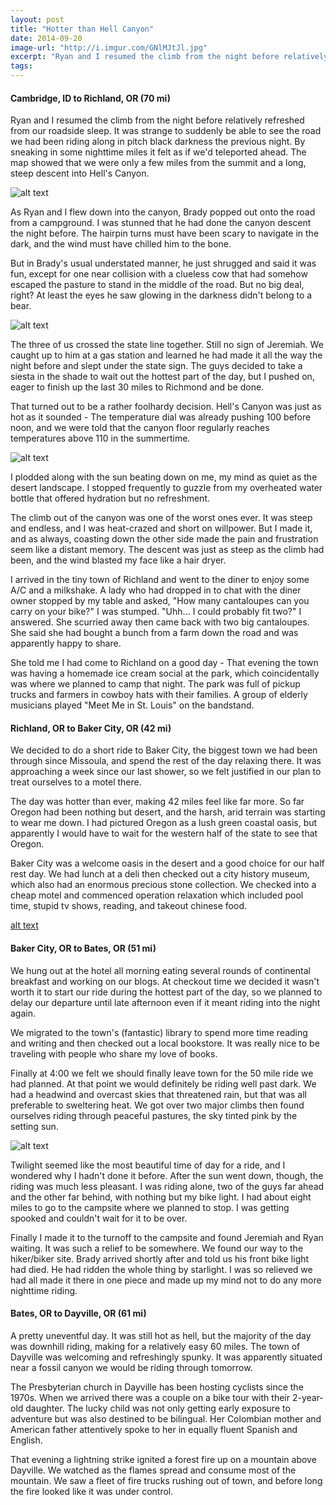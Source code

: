 ```yaml
---
layout: post
title: "Hotter than Hell Canyon"
date: 2014-09-20
image-url: "http://i.imgur.com/GNlMJtJl.jpg"
excerpt: "Ryan and I resumed the climb from the night before relatively refreshed from our roadside sleep. It was strange to suddenly be able to see the road we had been riding along in pitch black darkness the previous night. By sneaking in some nighttime miles it felt as if we'd teleported ahead. The map showed that we were only a few miles from the summit and a long, steep descent into Hell's Canyon."
tags:
---
```


#### Cambridge, ID to Richland, OR (70 mi)

Ryan and I resumed the climb from the night before relatively refreshed from our roadside sleep. It was strange to suddenly be able to see the road we had been riding along in pitch black darkness the previous night. By sneaking in some nighttime miles it felt as if we'd teleported ahead. The map showed that we were only a few miles from the summit and a long, steep descent into Hell's Canyon.

![alt text](http://i.imgur.com/1s4TWNPl.jpg)

As Ryan and I flew down into the canyon, Brady popped out onto the road from a campground. I was stunned that he had done the canyon descent the night before. The hairpin turns must have been scary to navigate in the dark, and the wind must have chilled him to the bone. 

But in Brady's usual understated manner, he just shrugged and said it was fun, except for one near collision with a clueless cow that had somehow escaped the pasture to stand in the middle of the road. But no big deal, right? At least the eyes he saw glowing in the darkness didn't belong to a bear.

![alt text](http://i.imgur.com/iChXATcl.jpg "Oregon!")

The three of us crossed the state line together. Still no sign of Jeremiah. We caught up to him at a gas station and learned he had made it all the way the night before and slept under the state sign. The guys decided to take a siesta in the shade to wait out the hottest part of the day, but I pushed on, eager to finish up the last 30 miles to Richmond and be done.

That turned out to be a rather foolhardy decision. Hell's Canyon was just as hot as it sounded - The temperature dial was already pushing 100 before noon, and we were told that the canyon floor regularly reaches temperatures above 110 in the summertime. 

![alt text](http://i.imgur.com/gYyNYhCl.jpg "So hot")

I plodded along with the sun beating down on me, my mind as quiet as the desert landscape. I stopped frequently to guzzle from my overheated water bottle that offered hydration but no refreshment.

The climb out of the canyon was one of the worst ones ever. It was steep and endless, and I was heat-crazed and short on willpower. But I made it, and as always, coasting down the other side made the pain and frustration seem like a distant memory. The descent was just as steep as the climb had been, and the wind blasted my face like a hair dryer.

I arrived in the tiny town of Richland and went to the diner to enjoy some A/C and a milkshake. A lady who had dropped in to chat with the diner owner stopped by my table and asked, "How many cantaloupes can you carry on your bike?" I was stumped. "Uhh... I could probably fit two?" I answered. She scurried away then came back with two big cantaloupes. She said she had bought a bunch from a farm down the road and was apparently happy to share.

She told me I had come to Richland on a good day - That evening the town was having a homemade ice cream social at the park, which coincidentally was where we planned to camp that night. The park was full of pickup trucks and farmers in cowboy hats with their families. A group of elderly musicians played "Meet Me in St. Louis" on the bandstand.

#### Richland, OR to Baker City, OR (42 mi)

We decided to do a short ride to Baker City, the biggest town we had been through since Missoula, and spend the rest of the day relaxing there. It was approaching a week since our last shower, so we felt justified in our plan to treat ourselves to a motel there.

The day was hotter than ever, making 42 miles feel like far more. So far Oregon had been nothing but desert, and the harsh, arid terrain was starting to wear me down. I had pictured Oregon as a lush green coastal oasis, but apparently I would have to wait for the western half of the state to see that Oregon.

Baker City was a welcome oasis in the desert and a good choice for our half rest day. We had lunch at a deli then checked out a city history museum, which also had an enormous precious stone collection. We checked into a cheap motel and commenced operation relaxation which included pool time, stupid tv shows, reading, and takeout chinese food.

[alt text](http://i.imgur.com/9NFFRCFl.jpg "Baker City")

#### Baker City, OR to Bates, OR (51 mi)

We hung out at the hotel all morning eating several rounds of continental breakfast and working on our blogs. At checkout time we decided it wasn't worth it to start our ride during the hottest part of the day, so we planned to delay our departure until late afternoon even if it meant riding into the night again.

We migrated to the town's (fantastic) library to spend more time reading and writing and then checked out a local bookstore. It was really nice to be traveling with people who share my love of books.

Finally at 4:00 we felt we should finally leave town for the 50 mile ride we had planned. At that point we would definitely be riding well past dark. We had a headwind and overcast skies that threatened rain, but that was all preferable to sweltering heat. We got over two major climbs then found ourselves riding through peaceful pastures, the sky tinted pink by the setting sun. 

![alt text](http://i.imgur.com/OCcMzqil.jpg "Sunset riding")

Twilight seemed like the most beautiful time of day for a ride, and I wondered why I hadn't done it before. After the sun went down, though, the riding was much less pleasant. I was riding alone, two of the guys far ahead and the other far behind, with nothing but my bike light. I had about eight miles to go to the campsite where we planned to stop. I was getting spooked and couldn't wait for it to be over.

Finally I made it to the turnoff to the campsite and found Jeremiah and Ryan waiting. It was such a relief to be somewhere. We found our way to the hiker/biker site. Brady arrived shortly after and told us his front bike light had died. He had ridden the whole thing by starlight. I was so relieved we had all made it there in one piece and made up my mind not to do any more nighttime riding.

#### Bates, OR to Dayville, OR (61 mi)

A pretty uneventful day. It was still hot as hell, but the majority of the day was downhill riding, making for a relatively easy 60 miles. The town of Dayville was welcoming and refreshingly spunky. It was apparently situated near a fossil canyon we would be riding through tomorrow.

The Presbyterian church in Dayville has been hosting cyclists since the 1970s. When we arrived there was a couple on a bike tour with their 2-year-old daughter. The lucky child was not only getting early exposure to adventure but was also destined to be bilingual. Her Colombian mother and American father attentively spoke to her in equally fluent Spanish and English. 

That evening a lightning strike ignited a forest fire up on a mountain above Dayville. We watched as the flames spread and consume most of the mountain. We saw a fleet of fire trucks rushing out of town, and before long the fire looked like it was under control.